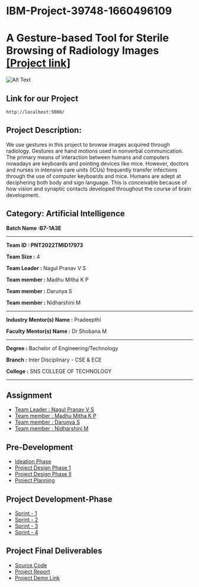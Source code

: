 # IBM-Project-39748-1660496109

# A Gesture-based Tool for Sterile Browsing of Radiology Images [[Project link]](http://localhost:5000/)
![Alt Text]()


## **Link for our Project**
```
http://localhost:5000/
```


## Project Description:

We use gestures in this project to browse images acquired through radiology. Gestures are hand motions used in nonverbal communication. The primary means of interaction between humans and computers nowadays are keyboards and pointing devices like mice. However, doctors and nurses in intensive care units (ICUs) frequently transfer infections through the use of computer keyboards and mice. Humans are adept at deciphering both body and sign language. This is conceivable because of how vision and synaptic contacts developed throughout the course of brain development. 



## Category: Artificial Intelligence


**Batch Name :B7-1A3E**

---



**Team ID : PNT2022TMID17973**

**Team Size :** 4

**Team Leader :** Nagul Pranav V S

**Team member :** Madhu Mitha K P

**Team member :** Darunya S

**Team member :** Nidharshini M

---
**Industry Mentor(s) Name :** Pradeepthi

**Faculty Mentor(s) Name :** Dr Shobana M

---

**Degree	:**
Bachelor of Engineering/Technology

**Branch	:**
Inter Disciplinary - CSE & ECE 

**College	:**
SNS COLLEGE OF TECHNOLOGY

---





## Assignment

 - [Team Leader : Nagul Pranav V S ]()
 - [Team member : Madhu Mitha K P](Assignment/Shiv%20Shastha/)
 - [Team member : Darunya S](Assignment/Thinaharish/)
 - [Team member : Nidharshini M](Assignment/Saurav/)


## Pre-Development
- [Ideation Phase](Pre-Development/Ideation%20Phase/)
- [Project Design Phase 1](Pre-Development/Project-Design-Phase-I/)
- [Project Design Phase II](Pre-Development/Project-Design-Phase-II/)
- [Project Planning](Pre-Development/Project-Planning-Phase/)

## Project Development-Phase
- [Sprint - 1](Project-Developement-Phase/sprint-1/)
- [Sprint - 2](Project-Developement-Phase/sprint-2/)
- [Sprint - 3](Project-Developement-Phase/sprint-3/)
- [Sprint - 4](Project-Developement-Phase/sprint-4/)

## Project Final Deliverables

- [Source Code](https://github.com/IBM-EPBL/IBM-Project-39748-1660496109)
- [Project Report](https://github.com/IBM-EPBL/IBM-Project-39748-1660496109)
- [Project Demo Link](https://drive.google.com/drive/folders/1ew61yx3w7OVdcz7S2NVzxr429P44PVrD?usp=share_link)



